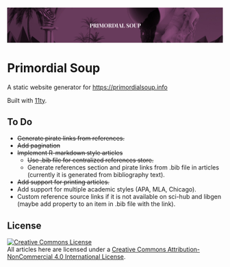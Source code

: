 ![](/images/soup-cover.png)

# Primordial Soup

A static website generator for https://primordialsoup.info

Built with [11ty](https://www.11ty.dev/).

## To Do

- ~~Generate pirate links from references.~~
- ~~Add pagination~~
- ~~Implement R-markdown style articles~~
  - ~~Use .bib file for centralized references store.~~
  - Generate references section and pirate links from .bib file in articles (currently it is generated from bibliography text).
- ~~Add support for printing articles.~~
- Add support for multiple academic styles (APA, MLA, Chicago).
- Custom reference source links if it is not available on sci-hub and libgen (maybe add property to an item in .bib file with the link).

## License

<a rel="license" href="http://creativecommons.org/licenses/by-nc/4.0/"><img alt="Creative Commons License" style="border-width:0" src="https://i.creativecommons.org/l/by-nc/4.0/88x31.png"/>
</a><br/>All articles here are licensed under a
<a rel="license" href="http://creativecommons.org/licenses/by-nc/4.0/">Creative Commons Attribution-NonCommercial 4.0
International License</a>.
